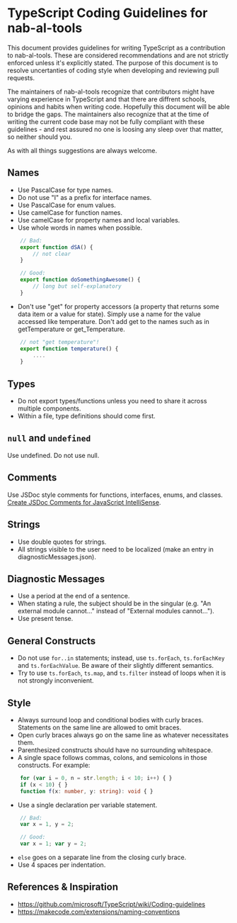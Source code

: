 # TypeScript Coding Guidelines for nab-al-tools

This document provides guidelines for writing TypeScript as a contribution to nab-al-tools. These are considered recommendations and are not strictly enforced unless it's explicitly stated. The purpose of this document is to resolve uncertanties of coding style when developing and reviewing pull requests.

The maintainers of nab-al-tools recognize that contributors might have varying experience in TypeScript and that there are diffrent schools, opinions and habits when writing code. Hopefully this document will be able to bridge the gaps. The maintainers also recognize that at the time of writing the current code base may not be fully compliant with these guidelines - and rest assured no one is loosing any sleep over that matter, so neither should you.

As with all things suggestions are always welcome.

## Names

* Use PascalCase for type names.
* Do not use "I" as a prefix for interface names.
* Use PascalCase for enum values.
* Use camelCase for function names.
* Use camelCase for property names and local variables.
* Use whole words in names when possible.
```TypeScript
    // Bad:
    export function dSA() {
        // not clear
    }

    // Good: 
    export function doSomethingAwesome() {
        // long but self-explanatory
    }
```
* Don't use "get" for property accessors (a property that returns some data item or a value for state). Simply use a name for the value accessed like temperature. Don't add get to the names such as in getTemperature or get_Temperature.
```TypeScript
    // not "get temperature"!
    export function temperature() {
        ....
    }
```
## Types

* Do not export types/functions unless you need to share it across multiple components.
* Within a file, type definitions should come first.

## `null` and `undefined`

Use undefined. Do not use null.

## Comments

Use JSDoc style comments for functions, interfaces, enums, and classes. [Create JSDoc Comments for JavaScript IntelliSense](https://docs.microsoft.com/en-us/visualstudio/ide/create-jsdoc-comments-for-javascript-intellisense).

## Strings

* Use double quotes for strings.
* All strings visible to the user need to be localized (make an entry in diagnosticMessages.json).

## Diagnostic Messages

* Use a period at the end of a sentence.
* When stating a rule, the subject should be in the singular (e.g. "An external module cannot..." instead of "External modules cannot...").
* Use present tense.

## General Constructs

* Do not use `for..in` statements; instead, use `ts.forEach`, `ts.forEachKey` and `ts.forEachValue`. Be aware of their slightly different semantics.
* Try to use `ts.forEach`, `ts.map`, and `ts.filter` instead of loops when it is not strongly inconvenient.

## Style

* Always surround loop and conditional bodies with curly braces. Statements on the same line are allowed to omit braces.
* Open curly braces always go on the same line as whatever necessitates them.
* Parenthesized constructs should have no surrounding whitespace.
* A single space follows commas, colons, and semicolons in those constructs. For example:
```TypeScript
    for (var i = 0, n = str.length; i < 10; i++) { }
    if (x < 10) { }
    function f(x: number, y: string): void { }
```
* Use a single declaration per variable statement.
```TypeScript
    // Bad:
    var x = 1, y = 2;

    // Good:
    var x = 1; var y = 2; 

```
* `else` goes on a separate line from the closing curly brace.
* Use 4 spaces per indentation.

## References & Inspiration

* https://github.com/microsoft/TypeScript/wiki/Coding-guidelines
* https://makecode.com/extensions/naming-conventions